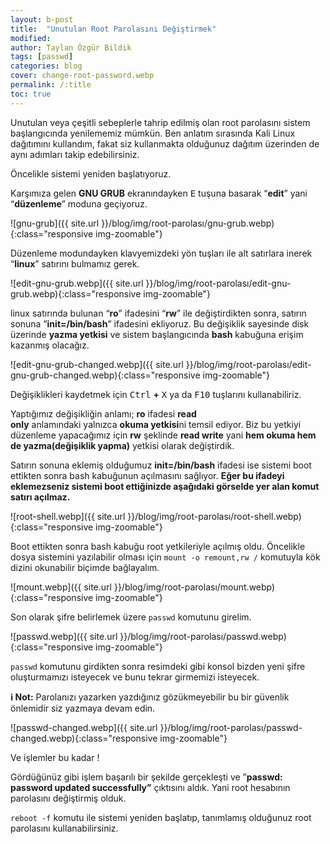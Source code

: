 ```yaml
---
layout: b-post
title:  "Unutulan Root Parolasını Değiştirmek"
modified: 
author: Taylan Özgür Bildik
tags: [passwd]
categories: blog 
cover: change-root-password.webp
permalink: /:title
toc: true
---
```



Unutulan veya çeşitli sebeplerle tahrip edilmiş olan root parolasını sistem başlangıcında yenilememiz mümkün. Ben anlatım sırasında Kali Linux dağıtımını kullandım, fakat siz kullanmakta olduğunuz dağıtım üzerinden de aynı adımları takip edebilirsiniz.

Öncelikle sistemi yeniden başlatıyoruz.

Karşımıza gelen **GNU GRUB** ekranındayken <kbd>E</kbd> tuşuna basarak “**edit**” yani “**düzenleme**” moduna geçiyoruz.

![gnu-grub]({{ site.url }}/blog/img/root-parolası/gnu-grub.webp){:class="responsive img-zoomable"}

Düzenleme modundayken klavyemizdeki yön tuşları ile alt satırlara inerek “**linux**” satırını bulmamız gerek.

![edit-gnu-grub.webp]({{ site.url }}/blog/img/root-parolası/edit-gnu-grub.webp){:class="responsive img-zoomable"}

linux satırında bulunan “**ro**” ifadesini “**rw**” ile değiştirdikten sonra, satırın sonuna ”**init=/bin/bash**” ifadesini ekliyoruz. Bu değişiklik sayesinde disk üzerinde **yazma yetkisi** ve sistem başlangıcında **bash** kabuğuna erişim kazanmış olacağız.

![edit-gnu-grub-changed.webp]({{ site.url }}/blog/img/root-parolası/edit-gnu-grub-changed.webp){:class="responsive img-zoomable"}

Değişiklikleri kaydetmek için <kbd>Ctrl</kbd> **+** <kbd>X</kbd> ya da <kbd>F10</kbd> tuşlarını kullanabiliriz.

Yaptığımız değişikliğin anlamı; **ro** ifadesi **read only** anlamındaki yalnızca **okuma yetkisi**ni temsil ediyor. Biz bu yetkiyi düzenleme yapacağımız için **rw** şeklinde **read write** yani **hem okuma hem de yazma(değişiklik yapma)** yetkisi olarak değiştirdik.

Satırın sonuna eklemiş olduğumuz **init=/bin/bash** ifadesi ise sistemi boot ettikten sonra bash kabuğunun açılmasını sağlıyor. **Eğer bu ifadeyi eklemezseniz sistemi boot ettiğinizde aşağıdaki görselde yer alan komut satırı açılmaz.**

![root-shell.webp]({{ site.url }}/blog/img/root-parolası/root-shell.webp){:class="responsive img-zoomable"}

Boot ettikten sonra bash kabuğu root yetkileriyle açılmış oldu. Öncelikle dosya sistemini yazılabilir olması için `mount -o remount,rw /` komutuyla kök dizini okunabilir biçimde bağlayalım.

![mount.webp]({{ site.url }}/blog/img/root-parolası/mount.webp){:class="responsive img-zoomable"}

Son olarak şifre belirlemek üzere `passwd` komutunu girelim.

![passwd.webp]({{ site.url }}/blog/img/root-parolası/passwd.webp){:class="responsive img-zoomable"}

`passwd` komutunu girdikten sonra resimdeki gibi konsol bizden yeni şifre oluşturmamızı isteyecek ve bunu tekrar girmemizi isteyecek.

<p class="mavi"><strong>ℹ️ Not:</strong> Parolanızı yazarken yazdığınız gözükmeyebilir bu bir güvenlik önlemidir siz yazmaya devam edin.</p>

![passwd-changed.webp]({{ site.url }}/blog/img/root-parolası/passwd-changed.webp){:class="responsive img-zoomable"}

Ve işlemler bu kadar !

Gördüğünüz gibi işlem başarılı bir şekilde gerçekleşti ve ”**passwd: password updated successfully”** çıktısını aldık. Yani root hesabının parolasını değiştirmiş olduk. 

`reboot -f` komutu ile sistemi yeniden başlatıp, tanımlamış olduğunuz root parolasını kullanabilirsiniz.